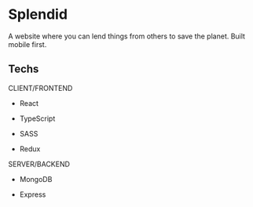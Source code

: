 # Splendid

A website where you can lend things from others to save the planet. Built mobile first.

## Techs

CLIENT/FRONTEND

- React

- TypeScript

- SASS

- Redux

SERVER/BACKEND

- MongoDB

- Express
